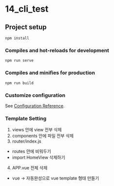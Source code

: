 # 14_cli_test

## Project setup
```
npm install
```

### Compiles and hot-reloads for development
```
npm run serve
```

### Compiles and minifies for production
```
npm run build
```

### Customize configuration
See [Configuration Reference](https://cli.vuejs.org/config/).

### Template Setting
1. views 안에 view 전부 삭제
2. components 안에 파일 전부 삭제
3. router/index.js
  - routes 안에 비워두기
  - import HomeView 삭제하기
4. APP.vue 전체 삭제
  - vue -> 자동완성으로 vue template 형태 만들기